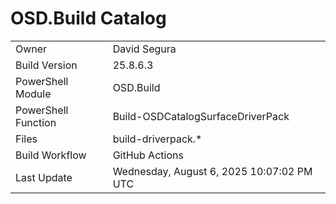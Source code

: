 ﻿# OSD.Build Catalog

| | |
|-|-|
| Owner | David Segura |
| Build Version | 25.8.6.3 |
| PowerShell Module | OSD.Build |
| PowerShell Function | Build-OSDCatalogSurfaceDriverPack |
| Files | build-driverpack.* |
| Build Workflow | GitHub Actions |
| Last Update | Wednesday, August 6, 2025 10:07:02 PM UTC |

